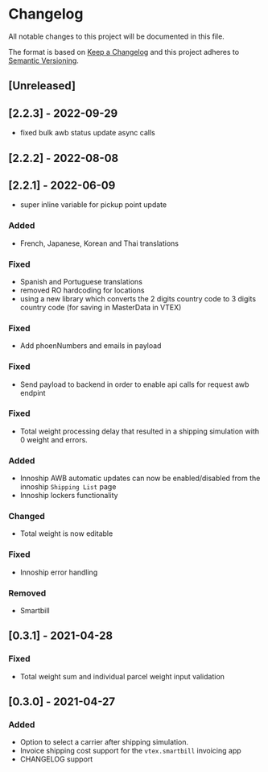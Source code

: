# Changelog

All notable changes to this project will be documented in this file.

The format is based on [Keep a Changelog](http://keepachangelog.com/en/1.0.0/)
and this project adheres to [Semantic Versioning](http://semver.org/spec/v2.0.0.html).

## [Unreleased]

## [2.2.3] - 2022-09-29
- fixed bulk awb status update async calls

## [2.2.2] - 2022-08-08

## [2.2.1] - 2022-06-09
- super inline variable for pickup point update

### Added
- French, Japanese, Korean and Thai translations

### Fixed
- Spanish and Portuguese translations
- removed RO hardcoding for locations
- using a new library which converts the 2 digits country code to 3 digits country code (for saving in MasterData in VTEX)

### Fixed
- Add phoenNumbers and emails in payload

### Fixed 
- Send payload to backend in order to enable api calls for request awb endpint

### Fixed
- Total weight processing delay that resulted in a shipping simulation with 0 weight and errors.
### Added
- Innoship AWB automatic updates can now be enabled/disabled from the innoship `Shipping List` page
- Innoship lockers functionality
### Changed
- Total weight is now editable
### Fixed
- Innoship error handling
### Removed
- Smartbill

## [0.3.1] - 2021-04-28
### Fixed
- Total weight sum and individual parcel weight input validation

## [0.3.0] - 2021-04-27
### Added
- Option to select a carrier after shipping simulation.
- Invoice shipping cost support for the `vtex.smartbill` invoicing app
- CHANGELOG support

